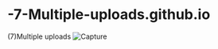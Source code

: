 # -7-Multiple-uploads.github.io
(7)Multiple uploads
![Capture](https://user-images.githubusercontent.com/101208228/204052523-737b252c-451a-4090-8d51-8f8355109eef.PNG)
